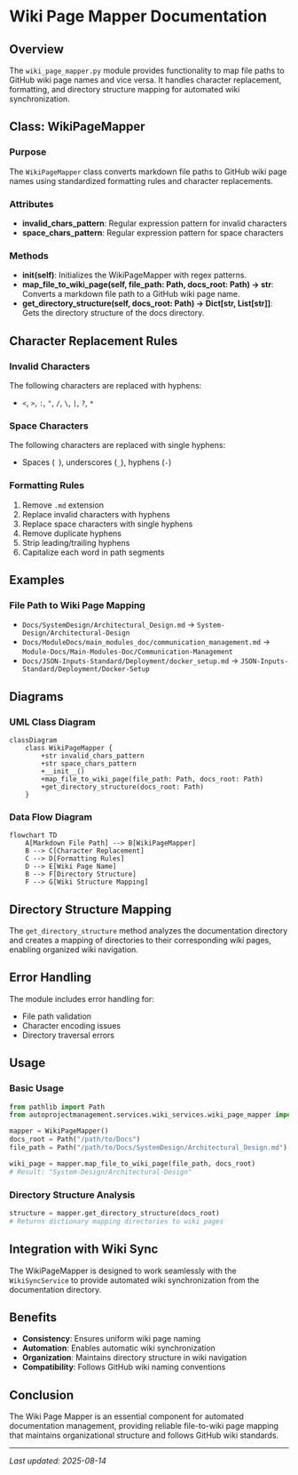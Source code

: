 # Wiki Page Mapper Documentation

## Overview
The `wiki_page_mapper.py` module provides functionality to map file paths to GitHub wiki page names and vice versa. It handles character replacement, formatting, and directory structure mapping for automated wiki synchronization.

## Class: WikiPageMapper
### Purpose
The `WikiPageMapper` class converts markdown file paths to GitHub wiki page names using standardized formatting rules and character replacements.

### Attributes
- **invalid_chars_pattern**: Regular expression pattern for invalid characters
- **space_chars_pattern**: Regular expression pattern for space characters

### Methods
- **__init__(self)**: Initializes the WikiPageMapper with regex patterns.
- **map_file_to_wiki_page(self, file_path: Path, docs_root: Path) -> str**: Converts a markdown file path to a GitHub wiki page name.
- **get_directory_structure(self, docs_root: Path) -> Dict[str, List[str]]**: Gets the directory structure of the docs directory.

## Character Replacement Rules
### Invalid Characters
The following characters are replaced with hyphens:
- `<`, `>`, `:`, `"`, `/`, `\`, `|`, `?`, `*`

### Space Characters
The following characters are replaced with single hyphens:
- Spaces (` `), underscores (`_`), hyphens (`-`)

### Formatting Rules
1. Remove `.md` extension
2. Replace invalid characters with hyphens
3. Replace space characters with single hyphens
4. Remove duplicate hyphens
5. Strip leading/trailing hyphens
6. Capitalize each word in path segments

## Examples
### File Path to Wiki Page Mapping
- `Docs/SystemDesign/Architectural_Design.md` → `System-Design/Architectural-Design`
- `Docs/ModuleDocs/main_modules_doc/communication_management.md` → `Module-Docs/Main-Modules-Doc/Communication-Management`
- `Docs/JSON-Inputs-Standard/Deployment/docker_setup.md` → `JSON-Inputs-Standard/Deployment/Docker-Setup`

## Diagrams
### UML Class Diagram
```mermaid
classDiagram
    class WikiPageMapper {
        +str invalid_chars_pattern
        +str space_chars_pattern
        +__init__()
        +map_file_to_wiki_page(file_path: Path, docs_root: Path)
        +get_directory_structure(docs_root: Path)
    }
```

### Data Flow Diagram
```mermaid
flowchart TD
    A[Markdown File Path] --> B[WikiPageMapper]
    B --> C[Character Replacement]
    C --> D[Formatting Rules]
    D --> E[Wiki Page Name]
    B --> F[Directory Structure]
    F --> G[Wiki Structure Mapping]
```

## Directory Structure Mapping
The `get_directory_structure` method analyzes the documentation directory and creates a mapping of directories to their corresponding wiki pages, enabling organized wiki navigation.

## Error Handling
The module includes error handling for:
- File path validation
- Character encoding issues
- Directory traversal errors

## Usage
### Basic Usage
```python
from pathlib import Path
from autoprojectmanagement.services.wiki_services.wiki_page_mapper import WikiPageMapper

mapper = WikiPageMapper()
docs_root = Path("/path/to/Docs")
file_path = Path("/path/to/Docs/SystemDesign/Architectural_Design.md")

wiki_page = mapper.map_file_to_wiki_page(file_path, docs_root)
# Result: "System-Design/Architectural-Design"
```

### Directory Structure Analysis
```python
structure = mapper.get_directory_structure(docs_root)
# Returns dictionary mapping directories to wiki pages
```

## Integration with Wiki Sync
The WikiPageMapper is designed to work seamlessly with the `WikiSyncService` to provide automated wiki synchronization from the documentation directory.

## Benefits
- **Consistency**: Ensures uniform wiki page naming
- **Automation**: Enables automatic wiki synchronization
- **Organization**: Maintains directory structure in wiki navigation
- **Compatibility**: Follows GitHub wiki naming conventions

## Conclusion
The Wiki Page Mapper is an essential component for automated documentation management, providing reliable file-to-wiki page mapping that maintains organizational structure and follows GitHub wiki standards.

---
*Last updated: 2025-08-14*
